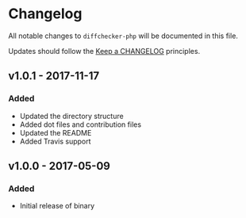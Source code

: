 # Changelog

All notable changes to `diffchecker-php` will be documented in this file.

Updates should follow the [Keep a CHANGELOG](https://keepachangelog.com) principles.

## v1.0.1 - 2017-11-17

### Added
- Updated the directory structure
- Added dot files and contribution files
- Updated the README
- Added Travis support

## v1.0.0 - 2017-05-09

### Added
- Initial release of binary
